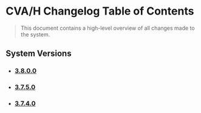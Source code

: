 # CVA/H Changelog Table of Contents

> This document contains a high-level overview of all changes made to the system.

## System Versions

- ### [3.8.0.0](./3.8.0.0.md)
- ### [3.7.5.0](./3.7.5.0.md)
- ### [3.7.4.0](./3.7.4.0.md)